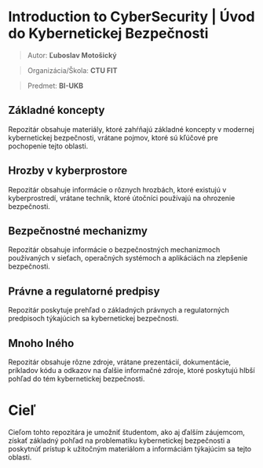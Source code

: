 # Introduction to CyberSecurity | Úvod do Kybernetickej Bezpečnosti

> Autor: **Ľuboslav Motošický**

> Organizácia/Škola: **CTU FIT**

> Predmet: **BI-UKB**

## Základné koncepty 

Repozitár obsahuje materiály, ktoré zahŕňajú základné koncepty v modernej kybernetickej bezpečnosti, vrátane pojmov, ktoré sú kľúčové pre pochopenie tejto oblasti.

## Hrozby v kyberprostore 

Repozitár obsahuje informácie o rôznych hrozbách, ktoré existujú v kyberprostredí, vrátane techník, ktoré útočníci používajú na ohrozenie bezpečnosti.

## Bezpečnostné mechanizmy 

Repozitár obsahuje informácie o bezpečnostných mechanizmoch používaných v sieťach, operačných systémoch a aplikáciách na zlepšenie bezpečnosti.

## Právne a regulatorné predpisy

Repozitár poskytuje prehľad o základných právnych a regulatorných predpisoch týkajúcich sa kybernetickej bezpečnosti.

## Mnoho Iného

Repozitár obsahuje rôzne zdroje, vrátane prezentácií, dokumentácie, príkladov kódu a odkazov na ďalšie informačné zdroje, ktoré poskytujú hlbší pohľad do tém kybernetickej bezpečnosti.

# Cieľ

Cieľom tohto repozitára je umožniť študentom, ako aj ďalším záujemcom, získať základný pohľad na problematiku kybernetickej bezpečnosti a poskytnúť prístup k užitočným materiálom a informáciám týkajúcim sa tejto oblasti.

